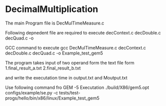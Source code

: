 # DecimalMultiplication

The main Program file is DecMulTimeMeasure.c 

Following depnedent file are required to execute 
decContext.c decDouble.c decQuad.c -o 


GCC command to execute 
gcc DecMulTimeMeasure.c decContext.c decDouble.c decQuad.c -o Example_test_gem5


The program takes input of two operand form the text file form 
1.final_result_a.txt
2.final_result_b.txt
	
and write the executation time in output.txt and Moutput.txt


Use following command fro GEM -5 Executation
./build/X86/gem5.opt configs/example/se.py -c tests/test-progs/hello/bin/x86/linux/Example_test_gem5
